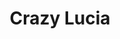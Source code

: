 ---
abv: 6.1%
alt:
availability: Keg
bitterness: 
description:
gravity: 
hops: 
img: beer.jpg
layout: beer
malt: 
modal-id: crazy-lucia
title: Crazy Lucia
on-tap: nope
sourness: 
style: Belgian Blonde Ale
---